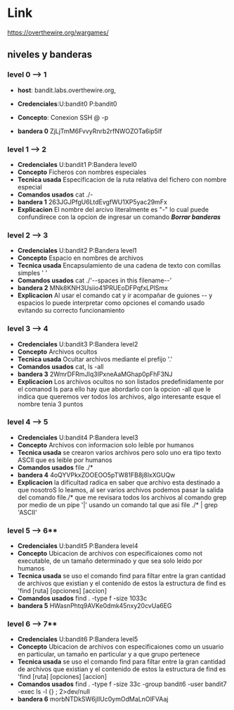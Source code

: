 # Link 
https://overthewire.org/wargames/

## niveles y banderas

### level 0 --> 1
- **host**: bandit.labs.overthewire.org,
- **Credenciales**:U:bandit0 P:bandit0
- **Concepto**: Conexion SSH
<usuario>@<hostname> -p <puerto>

- **bandera 0**  ZjLjTmM6FvvyRnrb2rfNWOZOTa6ip5If

### level 1 --> 2
- **Credenciales** U:bandit1 P:Bandera level0
- **Concepto** Ficheros con nombres especiales
- **Tecnica usada** Especificacion de la ruta relativa del fichero con nombre especial
- **Comandos usados** cat ./-
- **bandera 1** 263JGJPfgU6LtdEvgfWU1XP5yac29mFx
- **Explicacion** El nombre del arcivo literalmente es "-" lo cual puede confundirece con la opcion de ingresar un comando
***Borrar banderas***

### level 2 --> 3
- **Credenciales** U:bandit2 P:Bandera level1
- **Concepto** Espacio en nombres de archivos
- **Tecnica usada** Encapsulamiento de una cadena de texto con comillas simples ' '
- **Comandos usados** cat ./'--spaces in this filename--'
- **bandera 2** MNk8KNH3Usiio41PRUEoDFPqfxLPlSmx
- **Explicacion** Al usar el comando cat y ir acompañar de guiones -- y espacios lo puede interpretar como opciones el comando usado evitando su correcto funcionamiento

### level 3 --> 4
- **Credenciales** U:bandit3 P:Bandera level2
- **Concepto**  Archivos ocultos
- **Tecnica usada** Ocultar archivos mediante el prefijo '.'
- **Comandos usados** cat, ls -all
- **bandera 3** 2WmrDFRmJIq3IPxneAaMGhap0pFhF3NJ
- **Explicacion** Los archivos ocultos no son listados predefinidamente por el comanod ls para ello hay que abordarlo con la opcion -all que le indica que queremos ver todos los archivos, algo interesante esque el nombre tenia 3 puntos 

### level 4 --> 5
- **Credenciales** U:bandit4 P:Bandera level3
- **Concepto** Archivos con informacion solo leible por humanos
- **Tecnica usada** se crearon varios archivos pero solo uno era tipo texto ASCII que es leible por humanos
- **Comandos usados** file ./*
- **bandera 4** 4oQYVPkxZOOEOO5pTW81FB8j8lxXGUQw
- **Explicacion** la dificultad radica en saber que archivo esta destinado a que nosotroS lo leamos, al ser varios archivos podemos pasar la salida del comando file./* que me revisara todos los archivos al comando grep por medio de un pipe '|' usando un comando tal que asi file ./* | grep 'ASCII'

### level 5 --> 6**
- **Credenciales** U:bandit5 P:Bandera level4
- **Concepto** Ubicacion de archivos con especificaiones como not executable, de un tamaño determinado y que sea solo leido por humanos
- **Tecnica usada** se uso el comando find para filtar entre la gran cantidad de archivos que existian y el contenido de estos la estructura de find es 'find [ruta] [opciones] [accion]
- **Comandos usados** find . -type f -size 1033c
- **bandera 5** HWasnPhtq9AVKe0dmk45nxy20cvUa6EG



### level 6 --> 7**
- **Credenciales** U:bandit6 P:Bandera level5
- **Concepto** Ubicacion de archivos con especificaiones como un usuario en particular, un tamaño en particular y a que grupo pertenece
- **Tecnica usada** se uso el comando find para filtar entre la gran cantidad de archivos que existian y el contenido de estos la estructura de find es 'find [ruta] [opciones] [accion]
- **Comandos usados** find . -type f -size 33c -group bandit6 -user bandit7 -exec ls -l {} \; 2>dev/null
- **bandera 6** morbNTDkSW6jIlUc0ymOdMaLnOlFVAaj
